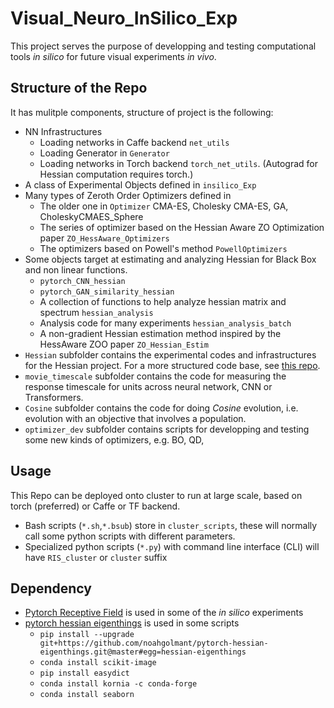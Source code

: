 # Visual_Neuro_InSilico_Exp
 
This project serves the purpose of developping and testing computational tools *in silico* for future visual experiments *in vivo*. 

## Structure of the Repo

It has mulitple components, structure of project is the following: 

* NN Infrastructures 
    - Loading networks in Caffe backend `net_utils`
    - Loading Generator in `Generator`
    - Loading networks in Torch backend `torch_net_utils`. (Autograd for Hessian computation requires torch.) 
* A class of Experimental Objects defined in `insilico_Exp`
* Many types of Zeroth Order Optimizers defined in 
    - The older one in `Optimizer` CMA-ES, Cholesky CMA-ES, GA, CholeskyCMAES_Sphere
    - The series of optimizer based on the Hessian Aware ZO Optimization paper `ZO_HessAware_Optimizers`
    - The optimizers based on Powell's method `PowellOptimizers`
* Some objects target at estimating and analyzing Hessian for Black Box and non linear functions. 
    - `pytorch_CNN_hessian` 
    - `pytorch_GAN_similarity_hessian` 
    - A collection of functions to help analyze hessian matrix and spectrum `hessian_analysis`
    - Analysis code for many experiments `hessian_analysis_batch` 
    - A non-gradient Hessian estimation method inspired by the HessAware ZOO paper `ZO_Hessian_Estim`
* `Hessian` subfolder contains the experimental codes and infrastructures for the Hessian project. For a more structured code base, see [this repo](https://github.com/Animadversio/GAN-Geometry). 
* `movie_timescale` subfolder contains the code for measuring the response timescale for units across neural network, CNN or Transformers. 
* `Cosine` subfolder contains the code for doing *Cosine* evolution, i.e. evolution with an objective that involves a population. 
* `optimizer_dev` subfolder contains scripts for developping and testing some new kinds of optimizers, e.g. BO, QD, 

## Usage 
This Repo can be deployed onto cluster to run at large scale, based on torch (preferred) or Caffe or TF backend.

* Bash scripts (`*.sh`,`*.bsub`) store in `cluster_scripts`, these will normally call some python scripts with different parameters. 
* Specialized python scripts (`*.py`) with command line interface (CLI) will have `RIS_cluster` or `cluster` suffix 

## Dependency

* [Pytorch Receptive Field](https://github.com/Fangyh09/pytorch-receptive-field) is used in some of the *in silico* experiments
* [pytorch hessian eigenthings](https://github.com/noahgolmant/pytorch-hessian-eigenthings) is used in some scripts
    * `pip install --upgrade git+https://github.com/noahgolmant/pytorch-hessian-eigenthings.git@master#egg=hessian-eigenthings`
    * `conda install scikit-image`
    * `pip install easydict`
    * `conda install kornia -c conda-forge`
    * `conda install seaborn`


